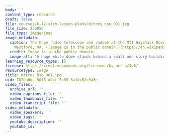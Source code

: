 ```yaml
---
body: ''
content_type: resource
draft: false
file: courses/k-12-stem-lesson-plans/mitres_hso_001.jpg
file_size: 236856
file_type: image/jpeg
image_metadata:
  caption: The huge radio telescope and radome at the MIT Haystack Observatory in
    Westford, MA. ([Image is in the public domain.](https://en.wikipedia.org/wiki/Haystack_Observatory#/media/File:Haystack_Radio_Telescope_-_Haystack_Observatory_-_DSC04026.JPG))
  credit: Image is in the public domain.
  image-alt: 'A huge white dome stands behind a small one story building. '
learning_resource_types: []
license: https://creativecommons.org/licenses/by-nc-sa/4.0/
resourcetype: Image
title: mitres_hso_001.jpg
uid: 707da6dc-5076-4dbf-9c59-3a1dc62c9a3e
video_files:
  archive_url: ''
  video_captions_file: ''
  video_thumbnail_file: ''
  video_transcript_file: ''
video_metadata:
  video_speakers: ''
  video_tags: ''
  youtube_description: ''
  youtube_id: ''
---
```


